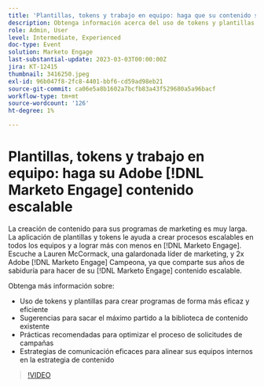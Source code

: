 ```yaml
---
title: 'Plantillas, tokens y trabajo en equipo: haga que su contenido sea escalable'
description: Obtenga información acerca del uso de tokens y plantillas en [!DNL Marketo Engage]. Descubra sugerencias para sacar el máximo partido a su biblioteca de contenido.
role: Admin, User
level: Intermediate, Experienced
doc-type: Event
solution: Marketo Engage
last-substantial-update: 2023-03-03T00:00:00Z
jira: KT-12415
thumbnail: 3416250.jpeg
exl-id: 96b047f8-2fc8-4401-bbf6-cd59ad98eb21
source-git-commit: ca06e5a8b1602a7bcfb83a43f529680a5a96bacf
workflow-type: tm+mt
source-wordcount: '126'
ht-degree: 1%

---
```


# Plantillas, tokens y trabajo en equipo: haga su Adobe [!DNL Marketo Engage] contenido escalable

La creación de contenido para sus programas de marketing es muy larga. La aplicación de plantillas y tokens le ayuda a crear procesos escalables en todos los equipos y a lograr más con menos en [!DNL Marketo Engage]. Escuche a Lauren McCormack, una galardonada líder de marketing, y 2x Adobe [!DNL Marketo Engage] Campeona, ya que comparte sus años de sabiduría para hacer de su [!DNL Marketo Engage] contenido escalable.

Obtenga más información sobre:

* Uso de tokens y plantillas para crear programas de forma más eficaz y eficiente
* Sugerencias para sacar el máximo partido a la biblioteca de contenido existente
* Prácticas recomendadas para optimizar el proceso de solicitudes de campañas
* Estrategias de comunicación eficaces para alinear sus equipos internos en la estrategia de contenido

>[!VIDEO](https://video.tv.adobe.com/v/3416250/?quality=12&learn=on)

